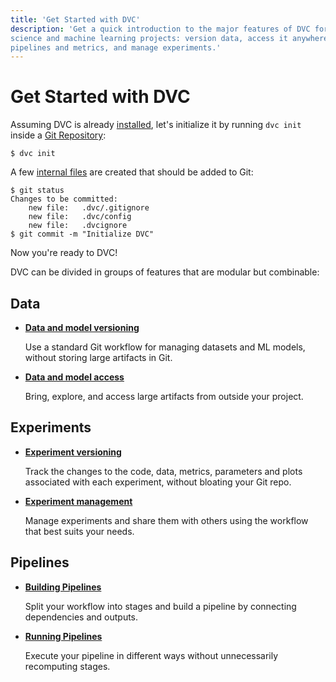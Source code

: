 ```yaml
---
title: 'Get Started with DVC'
description: 'Get a quick introduction to the major features of DVC for data
science and machine learning projects: version data, access it anywhere, capture
pipelines and metrics, and manage experiments.'
---
```


# Get Started with DVC

Assuming DVC is already [installed](/doc/install), let's initialize it by
running `dvc init` inside a
[Git Repository](https://git-scm.com/book/en/v2/Git-Basics-Getting-a-Git-Repository):

```cli
$ dvc init
```

A few [internal files](/doc/user-guide/project-structure/internal-files) are
created that should be added to Git:

```cli
$ git status
Changes to be committed:
	new file:   .dvc/.gitignore
	new file:   .dvc/config
	new file:   .dvcignore
$ git commit -m "Initialize DVC"
```

Now you're ready to DVC!

DVC can be divided in groups of features that are modular but combinable:

## Data

- **[Data and model versioning]**

  Use a standard Git workflow for managing datasets and ML models, without
  storing large artifacts in Git.

- **[Data and model access]**

  Bring, explore, and access large artifacts from outside your project.

[data and model versioning]: /doc/start/data/data-versioning
[data and model access]: /doc/start/data/data-and-model-access

## Experiments

- **[Experiment versioning]**

  Track the changes to the code, data, metrics, parameters and plots associated
  with each experiment, without bloating your Git repo.

- **[Experiment management]**

  Manage experiments and share them with others using the workflow that best
  suits your needs.

[experiment versioning]: /doc/start/experiments/experiment-versioning
[experiment management]: /doc/start/data/experiment-management

## Pipelines

- **[Building Pipelines]**

  Split your workflow into stages and build a pipeline by connecting
  dependencies and outputs.

- **[Running Pipelines]**

  Execute your pipeline in different ways without unnecessarily recomputing
  stages.

[building pipelines]: /doc/start/pipeline-management/building-pipelines
[running pipelines]: /doc/start/pipeline-management/running-pipelines
